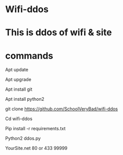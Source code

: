 
# Wifi-ddos
# This is ddos of wifi & site



# commands
Apt update

 
Apt upgrade


Apt install git


Apt install python2


git clone https://github.com/SchoolVeryBad/wifi-ddos


Cd wifi-ddos


Pip install -r requirements.txt


Python2 ddos.py


YourSite.net 80 or 433 99999
